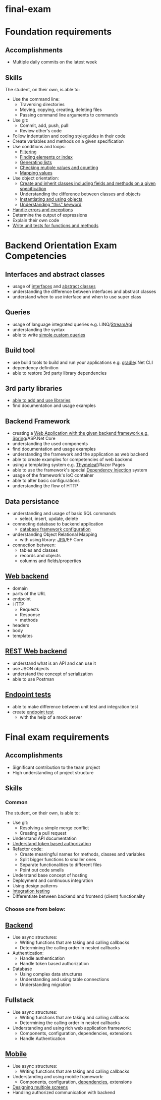 # final-exam

# Foundation requirements
## Accomplishments
  * Multiple daily commits on the latest week
## Skills
The student, on their own, is able to:

  * Use the command line:
    * Traversing directories
    * Moving, copying, creating, deleting files
    * Passing command line arguments to commands
  * Use git:
    * Commit, add, push, pull
    * Review other's code
  * Follow indentation and coding styleguides in their code
  * Create variables and methods on a given specification
  * Use conditions and loops:
    * [Filtering]()
    * [Finding elements or index]()
    * [Generating lists]()
    * [Checking mutiple values and counting]()
    * [Mapping values]()
  * Use object orientation:
    * [Create and inherit classes including fields and methods on a given specification]()
    * Understanding the difference between classes and objects
    * [Instantiating and using objects]()
    * [Understanding "this" keyword]()
  * [Handle errors and exceptions]()
  * Determine the output of expressions
  * Explain their own code
  * [Write unit tests for functions and methods]()
  
# Backend Orientation Exam Competencies
## Interfaces and abstract classes
  * usage of [interfaces]() and [abstract classes]()
  * understanding the difference between interfaces and abstract classes
  * understand when to use interface and when to use super class
## Queries
  * usage of language integrated queries e.g. LINQ/[StreamApi]()
  * understanding the syntax
  * able to write [simple custom queries]()
## Build tool
  * use build tools to build and run your applications e.g. [gradle]()/.Net CLI
  * dependency definition
  * able to restore 3rd party library dependencies
## 3rd party libraries
  * [able to add and use libraries]()
  * find documentation and usage examples
## Backend Framework
  * creating a [Web Application with the given backend framework e.g. Spring]()/ASP.Net Core
  * understanding the used components
  * find documentation and usage examples
  * understanding the framework and the application as web backend
  * able to create examples for competencies of web backend
  * using a templating system e.g. [Thymeleaf]()/Razor Pages
  * able to use the framework's special [Dependency Injection]() system
  * usage of the framework's IoC container
  * able to alter basic configurations
  * understanding the flow of HTTP
## Data persistance
  * understanding and usage of basic SQL commands
    * select, insert, update, delete
  * connecting database to backend application
    * [database framework configuration]()
  * understanding Object Relational Mapping
    * with using library: [JPA]()/EF Core
  * connection between:
    * tables and classes
    * records and objects
    * columns and fields/properties
## [Web backend]()
  * domain
  * parts of the URL
  * endpoint
  * HTTP
    * Requests
    * Response
    * methods
  * headers
  * body
  * templates
## [REST Web backend]()
  * understand what is an API and can use it
  * use JSON objects
  * understand the concept of serialization
  * able to use Postman
## [Endpoint tests]()
  * able to make difference between unit test and integration test
  * create [endpoint test]()
    * with the help of a mock server

# Final exam requirements
## Accomplishments
  * Significant contribution to the team project
  * High understanding of project structure
## Skills
### Common
The student, on their own, is able to:

  * Use git:
    * Resolving a simple merge conflict
    * Creating a pull request
  * Understand API documentation
  * [Understand token based authorization]()
  * Refactor code:
    * Create meaningful names for methods, classes and variables
    * Split bigger functions to smaller ones
    * Separate functionalities to different files
    * Point out code smells
  * Understand base concept of hosting
  * Deployment and continuous integration
  * Using design patterns
  * [Integration testing]()
  * Differentiate between backend and frontend (client) functionality
### Choose one from below:

## [Backend](https://github.com/greenfox-academy/huli-kalendaryo-backend)
  * Use async structures:
    * Writing functions that are taking and calling callbacks
    * Determining the calling order in nested callbacks
  * Authentication:
    * Handle authentication
    * Handle token based authorization
  * Database
    * Using complex data structures
    * Understanding and using table connections
    * Understanding migration
## Fullstack
  * Use async structures:
    * Writing functions that are taking and calling callbacks
    * Determining the calling order in nested callbacks
  * Understanding and using rich web application framework:
    * Components, configuration, dependencies, extensions
    * Handle Authentication
## [Mobile](https://github.com/greenfox-academy/huli-kalendaryo-android)
  * Use async structures:
    * Writing functions that are taking and calling callbacks
  * Understanding and using mobile framework:
    * Components, configuration, [dependencies](https://github.com/greenfox-academy/huli-kalendaryo-android/blob/dev/app/src/main/java/com/greenfox/kalendaryo/components/ApiComponent.java), extensions
  * [Designing multiple screens](https://github.com/greenfox-academy/huli-kalendaryo-android/commit/a18ef68fa74f32a403b4e5cc0006d712e4bd0f1e)
  * Handling authorized communication with backend

